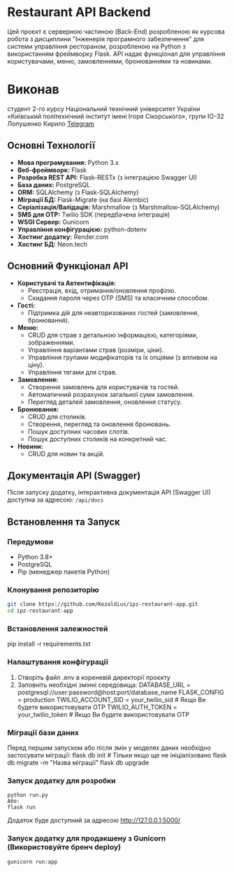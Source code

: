 # Restaurant API Backend

Цей проєкт є серверною частиною (Back-End) розробленою як курсова робота з дисциплини "Інженерія програмного забезпечення" для системи управління рестораном, розробленою на Python з використанням фреймворку Flask. API надає функціонал для управління користувачами, меню, замовленнями, бронюваннями та новинами.

# Виконав
студент 2-го курсу Національний технічний університет України «Київський політехнічний інститут імені Ігоря Сікорського», групи ІО-32 Лопушенко Кирило [Telegram](https://t.me/kezald)  

## Основні Технології

*   **Мова програмування:** Python 3.x
*   **Веб-фреймворк:** Flask
*   **Розробка REST API:** Flask-RESTx (з інтеграцією Swagger UI)
*   **База даних:** PostgreSQL
*   **ORM:** SQLAlchemy (з Flask-SQLAlchemy)
*   **Міграції БД:** Flask-Migrate (на базі Alembic)
*   **Серіалізація/Валідація:** Marshmallow (з Marshmallow-SQLAlchemy)
*   **SMS для OTP:** Twilio SDK (передбачена інтеграція)
*   **WSGI Сервер:** Gunicorn
*   **Управління конфігурацією:** python-dotenv
*   **Хостинг додатку:** Render.com
*   **Хостинг БД:** Neon.tech

## Основний Функціонал API

*   **Користувачі та Автентифікація:**
    *   Реєстрація, вхід, отримання/оновлення профілю.
    *   Скидання пароля через OTP (SMS) та класичним способом.
*   **Гості:**
    *   Підтримка дій для неавторизованих гостей (замовлення, бронювання).
*   **Меню:**
    *   CRUD для страв з детальною інформацією, категоріями, зображеннями.
    *   Управління варіантами страв (розміри, ціни).
    *   Управління групами модифікаторів та їх опціями (з впливом на ціну).
    *   Управління тегами для страв.
*   **Замовлення:**
    *   Створення замовлень для користувачів та гостей.
    *   Автоматичний розрахунок загальної суми замовлення.
    *   Перегляд деталей замовлення, оновлення статусу.
*   **Бронювання:**
    *   CRUD для столиків.
    *   Створення, перегляд та оновлення бронювань.
    *   Пошук доступних часових слотів.
    *   Пошук доступних столиків на конкретний час.
*   **Новини:**
    *   CRUD для новин та акцій.

## Документація API (Swagger)

Після запуску додатку, інтерактивна документація API (Swagger UI) доступна за адресою:
`/api/docs`

## Встановлення та Запуск

### Передумови

*   Python 3.8+
*   PostgreSQL
*   Pip (менеджер пакетів Python)

### Клонування репозиторію

```bash
git clone https://github.com/Kezaldius/ipz-restaurant-app.git
cd ipz-restaurant-app

```
### Встановлення залежностей
pip install -r requirements.txt

### Налаштування конфігурації

1. Створіть файл .env в кореневій директорії проєкту 
2. Заповніть необхідні змінні середовища:
    DATABASE_URL = postgresql://user:password@host:port/database_name
    FLASK_CONFIG = production
    TWILIO_ACCOUNT_SID = your_twilio_sid  # Якщо Ви будете використовувати OTP
    TWILIO_AUTH_TOKEN = your_twilio_token # Якщо Ви будете використовувати OTP
### Міграції бази даних
Перед першим запуском або після змін у моделях даних необхідно застосувати міграції:
    flask db init  # Тільки якщо ще не ініціалізовано 
    flask db migrate -m "Назва міграції"
    flask db upgrade
### Запуск додатку для розробки
    python run.py
    Або:
    flask run
Додаток буде доступний за адресою http://127.0.0.1:5000/
### Запуск додатку для продакшену з Gunicorn (Використовуйте бренч deploy)
    gunicorn run:app
